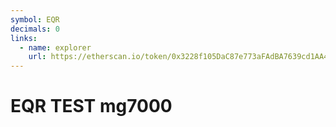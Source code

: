 ```yaml
---
symbol: EQR
decimals: 0
links:
  - name: explorer
    url: https://etherscan.io/token/0x3228f105DaC87e773aFAdBA7639cd1AA43513b61
---
```


# EQR TEST mg7000
